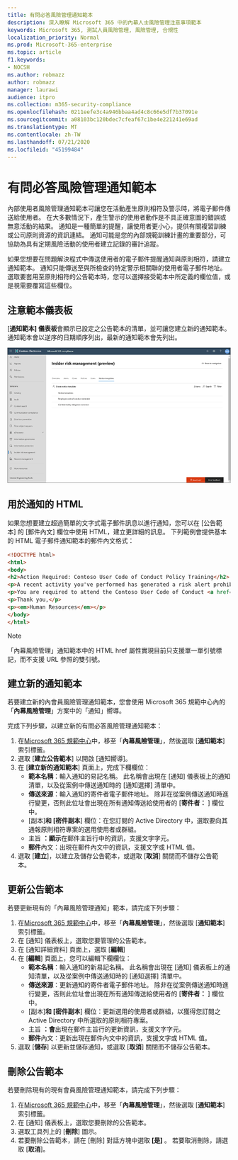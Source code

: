 ```yaml
---
title: 有問必答風險管理通知範本
description: 深入瞭解 Microsoft 365 中的內幕人士風險管理注意事項範本
keywords: Microsoft 365, 測試人員風險管理, 風險管理, 合規性
localization_priority: Normal
ms.prod: Microsoft-365-enterprise
ms.topic: article
f1.keywords:
- NOCSH
ms.author: robmazz
author: robmazz
manager: laurawi
audience: itpro
ms.collection: m365-security-compliance
ms.openlocfilehash: 0211eefe3c4a946bbaa4ad4c8c66e5df7b37091e
ms.sourcegitcommit: a08103bc120bdec7cfeaf67c1be4e221241e69ad
ms.translationtype: MT
ms.contentlocale: zh-TW
ms.lasthandoff: 07/21/2020
ms.locfileid: "45199484"
---
```

# <a name="insider-risk-management-notice-templates"></a>有問必答風險管理通知範本

內部使用者風險管理通知範本可讓您在活動產生原則相符及警示時，將電子郵件傳送給使用者。 在大多數情況下，產生警示的使用者動作是不具正確意圖的錯誤或無意活動的結果。 通知是一種簡單的提醒，讓使用者更小心，提供有關複習訓練或公司原則資源的資訊連結。 通知可能是您的內部規範訓練計畫的重要部分，可協助為具有定期風險活動的使用者建立記錄的審計追蹤。

如果您想要在問題解決程式中傳送使用者的電子郵件提醒通知與原則相符，請建立通知範本。 通知只能傳送至與所檢查的特定警示相關聯的使用者電子郵件地址。 選取要套用至原則相符的公告範本時，您可以選擇接受範本中所定義的欄位值，或是視需要覆寫這些欄位。

## <a name="notice-templates-dashboard"></a>注意範本儀表板

[**通知範本] 儀表板**會顯示已設定之公告範本的清單，並可讓您建立新的通知範本。 通知範本會以逆序的日期順序列出，最新的通知範本會先列出。

![有問必答風險管理通知範本儀表板](../media/insider-risk-notices-dashboard.png)

## <a name="html-for-notices"></a>用於通知的 HTML

如果您想要建立超過簡單的文字式電子郵件訊息以進行通知，您可以在 [公告範本] 的 [郵件內文] 欄位中使用 HTML，建立更詳細的訊息。 下列範例會提供基本的 HTML 電子郵件通知範本的郵件內文格式：

```HTML
<!DOCTYPE html>
<html>
<body>
<h2>Action Required: Contoso User Code of Conduct Policy Training</h2>
<p>A recent activity you've performed has generated a risk alert prohibited by the Contoso User <a href='https://www.contoso.com'>Code of Conduct Policy</a>.</p>
<p>You are required to attend the Contoso User Code of Conduct <a href='https://www.contoso.com'>training</a> within the next 14 days. Please contact <a href='mailto:hr@contoso.com'>Human Resources</a> with any questions about this training request.</p>
<p>Thank you,</p>
<p><em>Human Resources</em></p>
</body>
</html>
```

> [!NOTE]
> 「內幕風險管理」通知範本中的 HTML href 屬性實現目前只支援單一單引號標記，而不支援 URL 參照的雙引號。

## <a name="create-a-new-notice-template"></a>建立新的通知範本

若要建立新的內會員風險管理通知範本，您會使用 Microsoft 365 規範中心內的「**內幕風險管理**」方案中的「通知」嚮導。

完成下列步驟，以建立新的有問必答風險管理通知範本：

1. 在[Microsoft 365 規範中心](https://compliance.microsoft.com)中，移至「**內幕風險管理**」，然後選取 [**通知範本**] 索引標籤。
2. 選取 [**建立公告範本**] 以開啟 [通知嚮導]。
3. 在 [**建立新的通知範本**] 頁面上，完成下欄欄位：
    - **範本名稱**：輸入通知的易記名稱。 此名稱會出現在 [通知] 儀表板上的通知清單，以及從案例中傳送通知時的 [通知選擇] 清單中。
    - **傳送來源**：輸入通知的寄件者電子郵件地址。 除非在從案例傳送通知時進行變更，否則此位址會出現在所有通知傳送給使用者的 [**寄件者：** ] 欄位中。
    - [副本]**和 [密件副本**] 欄位：在您訂閱的 Active Directory 中，選取要向其通報原則相符專案的選用使用者或群組。
    - 主旨 **：顯示**在郵件主旨行中的資訊，支援文字字元。
    - **郵件**內文：出現在郵件內文中的資訊，支援文字或 HTML 值。
4. 選取 [**建立**]，以建立及儲存公告範本，或選取 [**取消**] 關閉而不儲存公告範本。

## <a name="update-a-notice-template"></a>更新公告範本

若要更新現有的「內幕風險管理通知」範本，請完成下列步驟：

1. 在[Microsoft 365 規範中心](https://compliance.microsoft.com)中，移至「**內幕風險管理**」，然後選取 [**通知範本**] 索引標籤。
2. 在 [通知] 儀表板上，選取您要管理的公告範本。
3. 在 [通知詳細資料] 頁面上，選取 [**編輯**]
4. 在 [**編輯**] 頁面上，您可以編輯下欄欄位：
    - **範本名稱**：輸入通知的新易記名稱。 此名稱會出現在 [通知] 儀表板上的通知清單，以及從案例中傳送通知時的 [通知選擇] 清單中。
    - **傳送來源**：更新通知的寄件者電子郵件地址。 除非在從案例傳送通知時進行變更，否則此位址會出現在所有通知傳送給使用者的 [**寄件者：** ] 欄位中。
    - [副本]**和 [密件副本**] 欄位：更新選用的使用者或群組，以獲得您訂閱之 Active Directory 中所選取的原則相符專案。
    - 主旨 **：會**出現在郵件主旨行的更新資訊，支援文字字元。
    - **郵件**內文：更新出現在郵件內文中的資訊，支援文字或 HTML 值。
5. 選取 [**儲存**] 以更新並儲存通知，或選取 [**取消**] 關閉而不儲存公告範本。

## <a name="delete-a-notice-template"></a>刪除公告範本

若要刪除現有的現有會員風險管理通知範本，請完成下列步驟：

1. 在[Microsoft 365 規範中心](https://compliance.microsoft.com)中，移至「**內幕風險管理**」，然後選取 [**通知範本**] 索引標籤。
2. 在 [通知] 儀表板上，選取您要刪除的公告範本。
3. 選取工具列上的 [**刪除**] 圖示。
4. 若要刪除公告範本，請在 [刪除] 對話方塊中選取 **[是]** 。 若要取消刪除，請選取 [**取消**]。
